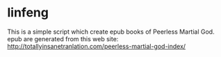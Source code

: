 # linfeng

This is a simple script which create epub books of Peerless Martial God.
epub are generated from this web site:
http://totallyinsanetranlation.com/peerless-martial-god-index/
